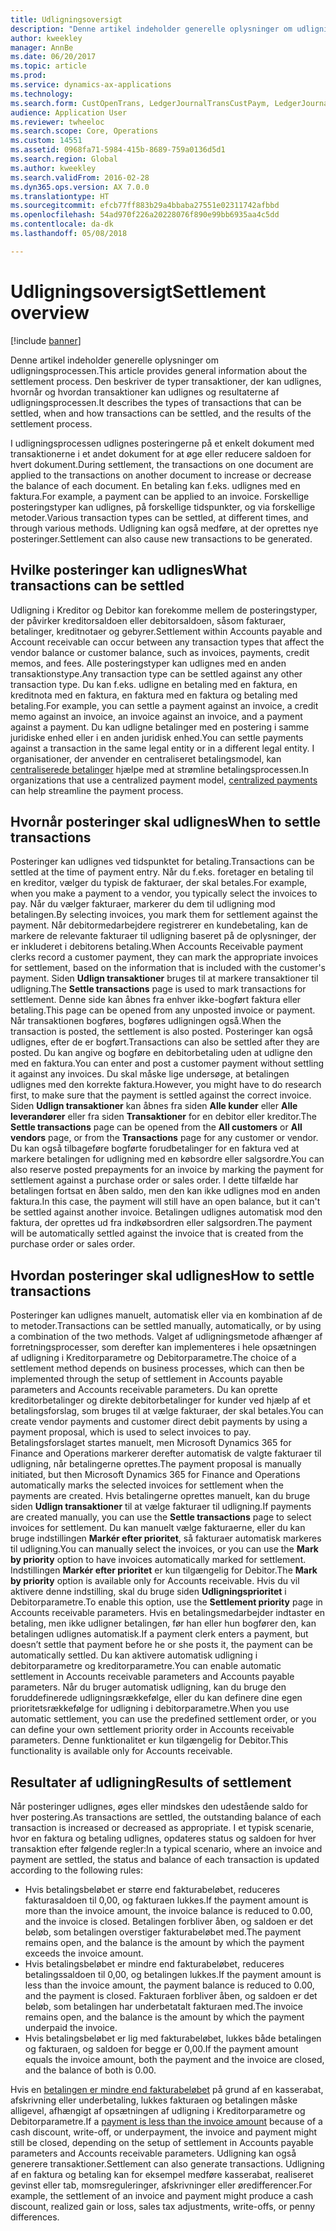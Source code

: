 ```yaml
---
title: Udligningsoversigt
description: "Denne artikel indeholder generelle oplysninger om udligningsprocessen. Den beskriver de typer transaktioner, der kan udlignes, hvornår og hvordan transaktioner kan udlignes og resultaterne af udligningsprocessen."
author: kweekley
manager: AnnBe
ms.date: 06/20/2017
ms.topic: article
ms.prod: 
ms.service: dynamics-ax-applications
ms.technology: 
ms.search.form: CustOpenTrans, LedgerJournalTransCustPaym, LedgerJournalTransVendPaym, VendOpenTrans
audience: Application User
ms.reviewer: twheeloc
ms.search.scope: Core, Operations
ms.custom: 14551
ms.assetid: 0968fa71-5984-415b-8689-759a0136d5d1
ms.search.region: Global
ms.author: kweekley
ms.search.validFrom: 2016-02-28
ms.dyn365.ops.version: AX 7.0.0
ms.translationtype: HT
ms.sourcegitcommit: efcb77ff883b29a4bbaba27551e02311742afbbd
ms.openlocfilehash: 54ad970f226a20228076f890e99bb6935aa4c5dd
ms.contentlocale: da-dk
ms.lasthandoff: 05/08/2018

---
```


# <a name="settlement-overview"></a><span data-ttu-id="5eb46-104">Udligningsoversigt</span><span class="sxs-lookup"><span data-stu-id="5eb46-104">Settlement overview</span></span>

[!include [banner](../includes/banner.md)]

<span data-ttu-id="5eb46-105">Denne artikel indeholder generelle oplysninger om udligningsprocessen.</span><span class="sxs-lookup"><span data-stu-id="5eb46-105">This article provides general information about the settlement process.</span></span> <span data-ttu-id="5eb46-106">Den beskriver de typer transaktioner, der kan udlignes, hvornår og hvordan transaktioner kan udlignes og resultaterne af udligningsprocessen.</span><span class="sxs-lookup"><span data-stu-id="5eb46-106">It describes the types of transactions that can be settled, when and how transactions can be settled, and the results of the settlement process.</span></span>

<span data-ttu-id="5eb46-107">I udligningsprocessen udlignes posteringerne på et enkelt dokument med transaktionerne i et andet dokument for at øge eller reducere saldoen for hvert dokument.</span><span class="sxs-lookup"><span data-stu-id="5eb46-107">During settlement, the transactions on one document are applied to the transactions on another document to increase or decrease the balance of each document.</span></span> <span data-ttu-id="5eb46-108">En betaling kan f.eks. udlignes med en faktura.</span><span class="sxs-lookup"><span data-stu-id="5eb46-108">For example, a payment can be applied to an invoice.</span></span> <span data-ttu-id="5eb46-109">Forskellige posteringstyper kan udlignes, på forskellige tidspunkter, og via forskellige metoder.</span><span class="sxs-lookup"><span data-stu-id="5eb46-109">Various transaction types can be settled, at different times, and through various methods.</span></span> <span data-ttu-id="5eb46-110">Udligning kan også medføre, at der oprettes nye posteringer.</span><span class="sxs-lookup"><span data-stu-id="5eb46-110">Settlement can also cause new transactions to be generated.</span></span>

## <a name="what-transactions-can-be-settled"></a><span data-ttu-id="5eb46-111">Hvilke posteringer kan udlignes</span><span class="sxs-lookup"><span data-stu-id="5eb46-111">What transactions can be settled</span></span>
<span data-ttu-id="5eb46-112">Udligning i Kreditor og Debitor kan forekomme mellem de posteringstyper, der påvirker kreditorsaldoen eller debitorsaldoen, såsom fakturaer, betalinger, kreditnotaer og gebyrer.</span><span class="sxs-lookup"><span data-stu-id="5eb46-112">Settlement within Accounts payable and Account receivable can occur between any transaction types that affect the vendor balance or customer balance, such as invoices, payments, credit memos, and fees.</span></span> <span data-ttu-id="5eb46-113">Alle posteringstyper kan udlignes med en anden transaktionstype.</span><span class="sxs-lookup"><span data-stu-id="5eb46-113">Any transaction type can be settled against any other transaction type.</span></span> <span data-ttu-id="5eb46-114">Du kan f.eks. udligne en betaling med en faktura, en kreditnota med en faktura, en faktura med en faktura og betaling med betaling.</span><span class="sxs-lookup"><span data-stu-id="5eb46-114">For example, you can settle a payment against an invoice, a credit memo against an invoice, an invoice against an invoice, and a payment against a payment.</span></span> <span data-ttu-id="5eb46-115">Du kan udligne betalinger med en postering i samme juridiske enhed eller i en anden juridisk enhed.</span><span class="sxs-lookup"><span data-stu-id="5eb46-115">You can settle payments against a transaction in the same legal entity or in a different legal entity.</span></span> <span data-ttu-id="5eb46-116">I organisationer, der anvender en centraliseret betalingsmodel, kan [centraliserede betalinger](set-up-centralized-payments.md) hjælpe med at strømline betalingsprocessen.</span><span class="sxs-lookup"><span data-stu-id="5eb46-116">In organizations that use a centralized payment model, [centralized payments](set-up-centralized-payments.md) can help streamline the payment process.</span></span>

## <a name="when-to-settle-transactions"></a><span data-ttu-id="5eb46-117">Hvornår posteringer skal udlignes</span><span class="sxs-lookup"><span data-stu-id="5eb46-117">When to settle transactions</span></span>
<span data-ttu-id="5eb46-118">Posteringer kan udlignes ved tidspunktet for betaling.</span><span class="sxs-lookup"><span data-stu-id="5eb46-118">Transactions can be settled at the time of payment entry.</span></span> <span data-ttu-id="5eb46-119">Når du f.eks. foretager en betaling til en kreditor, vælger du typisk de fakturaer, der skal betales.</span><span class="sxs-lookup"><span data-stu-id="5eb46-119">For example, when you make a payment to a vendor, you typically select the invoices to pay.</span></span> <span data-ttu-id="5eb46-120">Når du vælger fakturaer, markerer du dem til udligning mod betalingen.</span><span class="sxs-lookup"><span data-stu-id="5eb46-120">By selecting invoices, you mark them for settlement against the payment.</span></span> <span data-ttu-id="5eb46-121">Når debitormedarbejdere registrerer en kundebetaling, kan de markere de relevante fakturaer til udligning baseret på de oplysninger, der er inkluderet i debitorens betaling.</span><span class="sxs-lookup"><span data-stu-id="5eb46-121">When Accounts Receivable payment clerks record a customer payment, they can mark the appropriate invoices for settlement, based on the information that is included with the customer's payment.</span></span> <span data-ttu-id="5eb46-122">Siden **Udlign transaktioner** bruges til at markere transaktioner til udligning.</span><span class="sxs-lookup"><span data-stu-id="5eb46-122">The **Settle transactions** page is used to mark transactions for settlement.</span></span> <span data-ttu-id="5eb46-123">Denne side kan åbnes fra enhver ikke-bogført faktura eller betaling.</span><span class="sxs-lookup"><span data-stu-id="5eb46-123">This page can be opened from any unposted invoice or payment.</span></span> <span data-ttu-id="5eb46-124">Når transaktionen bogføres, bogføres udligningen også.</span><span class="sxs-lookup"><span data-stu-id="5eb46-124">When the transaction is posted, the settlement is also posted.</span></span> <span data-ttu-id="5eb46-125">Posteringer kan også udlignes, efter de er bogført.</span><span class="sxs-lookup"><span data-stu-id="5eb46-125">Transactions can also be settled after they are posted.</span></span> <span data-ttu-id="5eb46-126">Du kan angive og bogføre en debitorbetaling uden at udligne den med en faktura.</span><span class="sxs-lookup"><span data-stu-id="5eb46-126">You can enter and post a customer payment without settling it against any invoices.</span></span> <span data-ttu-id="5eb46-127">Du skal måske lige undersøge, at betalingen udlignes med den korrekte faktura.</span><span class="sxs-lookup"><span data-stu-id="5eb46-127">However, you might have to do research first, to make sure that the payment is settled against the correct invoice.</span></span> <span data-ttu-id="5eb46-128">Siden **Udlign transaktioner** kan åbnes fra siden **Alle kunder** eller **Alle leverandører** eller fra siden **Transaktioner** for en debitor eller kreditor.</span><span class="sxs-lookup"><span data-stu-id="5eb46-128">The **Settle transactions** page can be opened from the **All customers** or **All vendors** page, or from the **Transactions** page for any customer or vendor.</span></span> <span data-ttu-id="5eb46-129">Du kan også tilbageføre bogførte forudbetalinger for en faktura ved at markere betalingen for udligning med en købsordre eller salgsordre.</span><span class="sxs-lookup"><span data-stu-id="5eb46-129">You can also reserve posted prepayments for an invoice by marking the payment for settlement against a purchase order or sales order.</span></span> <span data-ttu-id="5eb46-130">I dette tilfælde har betalingen fortsat en åben saldo, men den kan ikke udlignes mod en anden faktura.</span><span class="sxs-lookup"><span data-stu-id="5eb46-130">In this case, the payment will still have an open balance, but it can't be settled against another invoice.</span></span> <span data-ttu-id="5eb46-131">Betalingen udlignes automatisk mod den faktura, der oprettes ud fra indkøbsordren eller salgsordren.</span><span class="sxs-lookup"><span data-stu-id="5eb46-131">The payment will be automatically settled against the invoice that is created from the purchase order or sales order.</span></span>

## <a name="how-to-settle-transactions"></a><span data-ttu-id="5eb46-132">Hvordan posteringer skal udlignes</span><span class="sxs-lookup"><span data-stu-id="5eb46-132">How to settle transactions</span></span>
<span data-ttu-id="5eb46-133">Posteringer kan udlignes manuelt, automatisk eller via en kombination af de to metoder.</span><span class="sxs-lookup"><span data-stu-id="5eb46-133">Transactions can be settled manually, automatically, or by using a combination of the two methods.</span></span> <span data-ttu-id="5eb46-134">Valget af udligningsmetode afhænger af forretningsprocesser, som derefter kan implementeres i hele opsætningen af udligning i Kreditorparametre og Debitorparametre.</span><span class="sxs-lookup"><span data-stu-id="5eb46-134">The choice of a settlement method depends on business processes, which can then be implemented through the setup of settlement in Accounts payable parameters and Accounts receivable parameters.</span></span> <span data-ttu-id="5eb46-135">Du kan oprette kreditorbetalinger og direkte debitorbetalinger for kunder ved hjælp af et betalingsforslag, som bruges til at vælge fakturaer, der skal betales.</span><span class="sxs-lookup"><span data-stu-id="5eb46-135">You can create vendor payments and customer direct debit payments by using a payment proposal, which is used to select invoices to pay.</span></span> <span data-ttu-id="5eb46-136">Betalingsforslaget startes manuelt, men Microsoft Dynamics 365 for Finance and Operations markerer derefter automatisk de valgte fakturaer til udligning, når betalingerne oprettes.</span><span class="sxs-lookup"><span data-stu-id="5eb46-136">The payment proposal is manually initiated, but then Microsoft Dynamics 365 for Finance and Operations automatically marks the selected invoices for settlement when the payments are created.</span></span> <span data-ttu-id="5eb46-137">Hvis betalingerne oprettes manuelt, kan du bruge siden **Udlign transaktioner** til at vælge fakturaer til udligning.</span><span class="sxs-lookup"><span data-stu-id="5eb46-137">If payments are created manually, you can use the **Settle transactions** page to select invoices for settlement.</span></span> <span data-ttu-id="5eb46-138">Du kan manuelt vælge fakturaerne, eller du kan bruge indstillingen **Markér efter prioritet**, så fakturaer automatisk markeres til udligning.</span><span class="sxs-lookup"><span data-stu-id="5eb46-138">You can manually select the invoices, or you can use the **Mark by priority** option to have invoices automatically marked for settlement.</span></span> <span data-ttu-id="5eb46-139">Indstillingen **Markér efter prioritet** er kun tilgængelig for Debitor.</span><span class="sxs-lookup"><span data-stu-id="5eb46-139">The **Mark by priority** option is available only for Accounts receivable.</span></span> <span data-ttu-id="5eb46-140">Hvis du vil aktivere denne indstilling, skal du bruge siden **Udligningsprioritet** i Debitorparametre.</span><span class="sxs-lookup"><span data-stu-id="5eb46-140">To enable this option, use the **Settlement priority** page in Accounts receivable parameters.</span></span> <span data-ttu-id="5eb46-141">Hvis en betalingsmedarbejder indtaster en betaling, men ikke udligner betalingen, før han eller hun bogfører den, kan betalingen udlignes automatisk.</span><span class="sxs-lookup"><span data-stu-id="5eb46-141">If a payment clerk enters a payment, but doesn’t settle that payment before he or she posts it, the payment can be automatically settled.</span></span> <span data-ttu-id="5eb46-142">Du kan aktivere automatisk udligning i debitorparametre og kreditorparametre.</span><span class="sxs-lookup"><span data-stu-id="5eb46-142">You can enable automatic settlement in Accounts receivable parameters and Accounts payable parameters.</span></span> <span data-ttu-id="5eb46-143">Når du bruger automatisk udligning, kan du bruge den foruddefinerede udligningsrækkefølge, eller du kan definere dine egen prioritetsrækkefølge for udligning i debitorparametre.</span><span class="sxs-lookup"><span data-stu-id="5eb46-143">When you use automatic settlement, you can use the predefined settlement order, or you can define your own settlement priority order in Accounts receivable parameters.</span></span> <span data-ttu-id="5eb46-144">Denne funktionalitet er kun tilgængelig for Debitor.</span><span class="sxs-lookup"><span data-stu-id="5eb46-144">This functionality is available only for Accounts receivable.</span></span>

## <a name="results-of-settlement"></a><span data-ttu-id="5eb46-145">Resultater af udligning</span><span class="sxs-lookup"><span data-stu-id="5eb46-145">Results of settlement</span></span>
<span data-ttu-id="5eb46-146">Når posteringer udlignes, øges eller mindskes den udestående saldo for hver postering.</span><span class="sxs-lookup"><span data-stu-id="5eb46-146">As transactions are settled, the outstanding balance of each transaction is increased or decreased as appropriate.</span></span> <span data-ttu-id="5eb46-147">I et typisk scenarie, hvor en faktura og betaling udlignes, opdateres status og saldoen for hver transaktion efter følgende regler:</span><span class="sxs-lookup"><span data-stu-id="5eb46-147">In a typical scenario, where an invoice and payment are settled, the status and balance of each transaction is updated according to the following rules:</span></span>

-   <span data-ttu-id="5eb46-148">Hvis betalingsbeløbet er større end fakturabeløbet, reduceres fakturasaldoen til 0,00, og fakturaen lukkes.</span><span class="sxs-lookup"><span data-stu-id="5eb46-148">If the payment amount is more than the invoice amount, the invoice balance is reduced to 0.00, and the invoice is closed.</span></span> <span data-ttu-id="5eb46-149">Betalingen forbliver åben, og saldoen er det beløb, som betalingen overstiger fakturabeløbet med.</span><span class="sxs-lookup"><span data-stu-id="5eb46-149">The payment remains open, and the balance is the amount by which the payment exceeds the invoice amount.</span></span>
-   <span data-ttu-id="5eb46-150">Hvis betalingsbeløbet er mindre end fakturabeløbet, reduceres betalingssaldoen til 0,00, og betalingen lukkes.</span><span class="sxs-lookup"><span data-stu-id="5eb46-150">If the payment amount is less than the invoice amount, the payment balance is reduced to 0.00, and the payment is closed.</span></span> <span data-ttu-id="5eb46-151">Fakturaen forbliver åben, og saldoen er det beløb, som betalingen har underbetatalt fakturaen med.</span><span class="sxs-lookup"><span data-stu-id="5eb46-151">The invoice remains open, and the balance is the amount by which the payment underpaid the invoice.</span></span>
-   <span data-ttu-id="5eb46-152">Hvis betalingsbeløbet er lig med fakturabeløbet, lukkes både betalingen og fakturaen, og saldoen for begge er 0,00.</span><span class="sxs-lookup"><span data-stu-id="5eb46-152">If the payment amount equals the invoice amount, both the payment and the invoice are closed, and the balance of both is 0.00.</span></span>

<span data-ttu-id="5eb46-153">Hvis en [betalingen er mindre end fakturabeløbet](../accounts-payable/vendor-payments-partial-amount.md) på grund af en kasserabat, afskrivning eller underbetaling, lukkes fakturaen og betalingen måske alligevel, afhængigt af opsætningen af udligning i Kreditorparametre og Debitorparametre.</span><span class="sxs-lookup"><span data-stu-id="5eb46-153">If a [payment is less than the invoice amount](../accounts-payable/vendor-payments-partial-amount.md) because of a cash discount, write-off, or underpayment, the invoice and payment might still be closed, depending on the setup of settlement in Accounts payable parameters and Accounts receivable parameters.</span></span> <span data-ttu-id="5eb46-154">Udligning kan også generere transaktioner.</span><span class="sxs-lookup"><span data-stu-id="5eb46-154">Settlement can also generate transactions.</span></span> <span data-ttu-id="5eb46-155">Udligning af en faktura og betaling kan for eksempel medføre kasserabat, realiseret gevinst eller tab, momsreguleringer, afskrivninger eller øredifferencer.</span><span class="sxs-lookup"><span data-stu-id="5eb46-155">For example, the settlement of an invoice and payment might produce a cash discount, realized gain or loss, sales tax adjustments, write-offs, or penny differences.</span></span>




